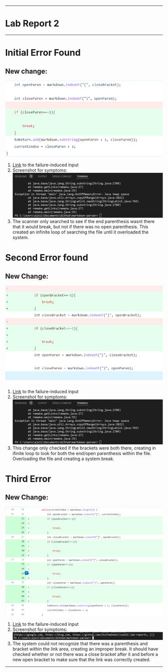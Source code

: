 ------
# Lab Report 2
------
## 
# Initial Error Found
## New change:

![image](https://github.com/ItsTheOneAJ/markdown-parser/blob/main/Screenshot%202022-04-24%20222504.png)

1. [Link](https://github.com/ItsTheOneAJ/markdown-parser/blob/main/testTwo-copy.md) to the failure-induced input
2. Screenshot for symptoms: 
![image](https://github.com/ItsTheOneAJ/markdown-parser/blob/main/Screenshot%202022-04-24%20220637.png)
4. The scanner only searched to see if the end parenthesis wasnt there that it would break, but not if there was no open parenthesis. This created an infinite loop of searching the file until it overloaded the system. 

# Second Error found
## New Change: 

![image](https://github.com/ItsTheOneAJ/markdown-parser/blob/main/Screenshot%202022-04-24%20222044.png)
1. [Link](https://github.com/ItsTheOneAJ/markdown-parser/blob/main/testTwo-copy.md) to the failure-induced input
2. Screenshot for symptoms: 
![image](https://github.com/ItsTheOneAJ/markdown-parser/blob/main/Screenshot%202022-04-24%20220637.png)
5. This change only checked if the brackets were both there, creating in ifinite loop to look for both the end/open parenthesis within the file. Overloading the file and creating a system break. 

# Third Error
## New Change: 

![image](https://github.com/ItsTheOneAJ/markdown-parser/blob/main/Screenshot%202022-04-24%20215649.png)
1. [Link](https://github.com/ItsTheOneAJ/markdown-parser/blob/main/testTwo.md) to the failure-induced input
2. Screenshot for symptoms: 
![image](https://github.com/ItsTheOneAJ/markdown-parser/blob/main/Screenshot%202022-04-24%20225443.png)
4. The system could not recognize that there was a parenthesis and bracket within the link area, creating an improper break. It should have checked whether or not there was a close bracket after it and before a new open bracket to make sure that the link was correctly created.  


-----
